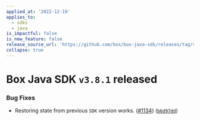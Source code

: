 ```yaml
---
applied_at: '2022-12-19'
applies_to:
  - sdks
  - java
is_impactful: false
is_new_feature: false
release_source_url: 'https://github.com/box/box-java-sdk/releases/tag/v3.8.1'
collapse: true
---
```


# Box Java SDK `v3.8.1` released

### Bug Fixes

* Restoring state from previous `SDK` version works. ([#1134][1]) ([`b6d97dd`][2])

[1]: https://github.com/box/box-java-sdk/issues/1134

[2]: https://github.com/box/box-java-sdk/commit/b6d97dd5b0cc91eb2e4c922ff217e0878e0f63ec
